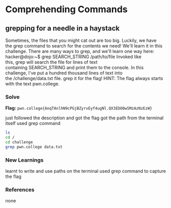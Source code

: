 # Comprehending Commands

## grepping for a needle in a haystack
Sometimes, the files that you might cat out are too big. Luckily, we have the grep command to search for the contents we need! We'll learn it in this challenge.
There are many ways to grep, and we'll learn one way here:
hacker@dojo:~$ grep SEARCH_STRING /path/to/file
Invoked like this, grep will search the file for lines of text containing SEARCH_STRING and print them to the console.
In this challenge, I've put a hundred thousand lines of text into the /challenge/data.txt file. grep it for the flag!
HINT: The flag always starts with the text pwn.college.


### Solve
**Flag:** `pwn.college{AnqTAnlhN9cPGjBZyrvEyf4ugNl.QX3EDO0wSMzAzNzEzW}`

just followed the description and got the flag
got the path from the terminal itself
used grep command


```bash
ls
cd /
cd challenge
grep pwn.college data.txt
```

### New Learnings
learnt to write and use paths on the terminal
used grep command to capture the flag

### References 
none
